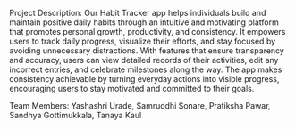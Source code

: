 Project Description: Our Habit Tracker app helps individuals build and maintain positive daily habits through an intuitive and motivating platform that promotes personal growth, productivity, and consistency. It empowers users to track daily progress, visualize their efforts, and stay focused by avoiding unnecessary distractions. With features that ensure transparency and accuracy, users can view detailed records of their activities, edit any incorrect entries, and celebrate milestones along the way. The app makes consistency achievable by turning everyday actions into visible progress, encouraging users to stay motivated and committed to their goals.

Team Members: Yashashri Urade,
Samruddhi Sonare,
Pratiksha Pawar,
Sandhya Gottimukkala,
Tanaya Kaul
